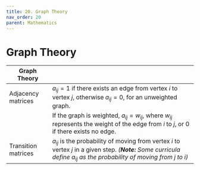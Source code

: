 ```yaml
---
title: 20. Graph Theory
nav_order: 20
parent: Mathematics
---
```

# Graph Theory

| **Graph Theory**    |                                                                                                                                                                                |
| ------------------- | ------------------------------------------------------------------------------------------------------------------------------------------------------------------------------ |
| Adjacency matrices  | $a_{ij}=1$ if there exists an edge from vertex $i$ to vertex $j$, otherwise $a_{ij}=0$, for an unweighted graph.                                                               |
|                     | If the graph is weighted, $a_{ij}=w_{ij}$, where $w_{ij}$ represents the weight of the edge from $i$ to $j$, or $0$ if there exists no edge.                                   |
| Transition matrices | $a_{ij}$ is the probability of moving from vertex $i$ to vertex $j$ in a given step. *(**Note:** Some curricula define $a_{ij}$ as the probability of moving from $j$ to $i$)* |